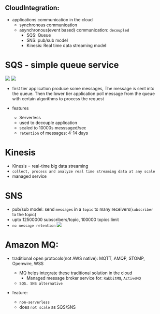 ## CloudIntegration: 
- applications communication in the cloud
    - synchronous communication
    - asynchronous(event based) communication: `decoupled`
        - SQS: Queue 
        - SNS: pub/sub model
        - Kinesis: Real time data streaming model

# SQS - simple queue service
![](https://imgur.com/0PlLsRx.jpg)
![](https://imgur.com/mmXEK7v.jpg)

- first tier application produce some messages, The message is sent into the queue. Then the lower tier application poll message from the queue with certain algorithms to process the request

- features
    - Serverless
    - used to decouple application
    - scaled to 10000s messsaged/sec
    - `retention` of messages: 4-14 days


# Kinesis
- Kinesis =  real-time big data streaming
- `collect, process and analyze real time streaming data at any scale`
- managed service

# SNS
- pub/sub model: send `messages` in a `topic` to many receivers(`subscriber` to the topic)
- upto 12500000 subscribers/topic, 100000 topics limit
- `no message retention`
![](https://imgur.com/RpHZxut.jpg)


# Amazon MQ:
- traditional open protocols(not AWS native): MQTT, AMQP, STOMP, Openwire, WSS
    - MQ helps integrate these traditional solution in the cloud
        - Managed message broker service for: `RabbitMQ`, `ActiveMQ`
    - `SQS. SNS alternative`

- feature:
    - `non-serverless`
    - does `not scale` as SQS/SNS